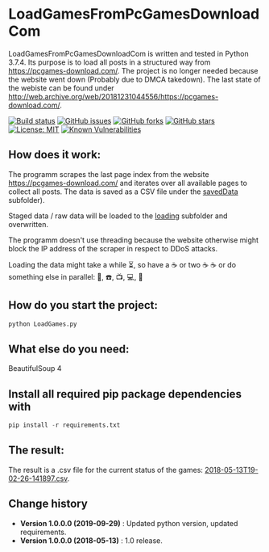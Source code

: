 # LoadGamesFromPcGamesDownloadCom

LoadGamesFromPcGamesDownloadCom is written and tested in Python 3.7.4. Its purpose is to load all posts in a structured way from https://pcgames-download.com/.
The project is no longer needed because the website went down (Probably due to DMCA takedown).
The last state of the webiste can be found under http://web.archive.org/web/20181231044556/https://pcgames-download.com/.

[![Build status](https://ci.appveyor.com/api/projects/status/che88x6i83lacy0x?svg=true)](https://ci.appveyor.com/project/SeppPenner/loadgamesfrompcgamesdownloadcom)
[![GitHub issues](https://img.shields.io/github/issues/SeppPenner/LoadGamesFromPcGamesDownloadCom.svg)](https://github.com/SeppPenner/LoadGamesFromPcGamesDownloadCom/issues)
[![GitHub forks](https://img.shields.io/github/forks/SeppPenner/LoadGamesFromPcGamesDownloadCom.svg)](https://github.com/SeppPenner/LoadGamesFromPcGamesDownloadCom/network)
[![GitHub stars](https://img.shields.io/github/stars/SeppPenner/LoadGamesFromPcGamesDownloadCom.svg)](https://github.com/SeppPenner/LoadGamesFromPcGamesDownloadCom/stargazers)
[![License: MIT](https://img.shields.io/badge/License-MIT-blue.svg)](https://raw.githubusercontent.com/SeppPenner/LoadGamesFromPcGamesDownloadCom/master/License.txt)
[![Known Vulnerabilities](https://snyk.io/test/github/SeppPenner/LoadGamesFromPcGamesDownloadCom/badge.svg)](https://snyk.io/test/github/SeppPenner/LoadGamesFromPcGamesDownloadCom) 

## How does it work:

The programm scrapes the last page index from the website https://pcgames-download.com/ and iterates over all available pages to collect all posts. The data is saved as a CSV file 
under the [savedData](https://github.com/SeppPenner/LoadGamesFromPcGamesDownloadCom/tree/master/savedData) subfolder).

Staged data / raw data will be loaded to the [loading](https://github.com/SeppPenner/LoadGamesFromPcGamesDownloadCom/tree/master/loading) subfolder and overwritten.

The programm doesn't use threading because the website otherwise might block the IP address of the scraper in respect to DDoS attacks.

Loading the data might take a while :hourglass_flowing_sand:, so have a :coffee: or two :coffee: :coffee: or do something else in parallel: :iphone:, :telephone:, :tv:, :computer:, :toilet:

## How do you start the project:

```python
python LoadGames.py
```

## What else do you need:

BeautifulSoup 4

## Install all required pip package dependencies with
```python
pip install -r requirements.txt
```

## The result:

The result is a .csv file for the current status of the games: [2018-05-13T19-02-26-141897.csv](https://github.com/SeppPenner/LoadGamesFromPcGamesDownloadCom/tree/master/savedData/2018-05-13T19-02-26-141897.csv).

Change history
--------------

* **Version 1.0.0.0 (2019-09-29)** : Updated python version, updated requirements.
* **Version 1.0.0.0 (2018-05-13)** : 1.0 release.